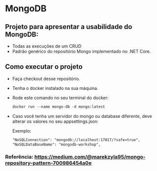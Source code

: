 # MongoDB

## Projeto para apresentar a usabilidade do MongoDB:

- Todas as execuções de um CRUD
- Padrão genérico do repositório Mongo implementado no .NET Core.

## Como executar o projeto

- Faça checkout desse repositório.
- Tenha o docker instalado na sua máquina.
- Rode este comando no seu terminal do docker:

   ```xml
   docker run --name mongo-db -d mongo:latest
   ```

- Caso você tenha um servidor do mongo ou database diferente, deve alterar os valores no seu appsettings.json:

    Exemplo:
    ```xml
    "NoSQLConnection": "mongodb://localhost:17017/?safe=true",
    "NoSQLDataBaseName": "mongodb-workshop",
    ```

### Referência: https://medium.com/@marekzyla95/mongo-repository-pattern-700986454a0e


